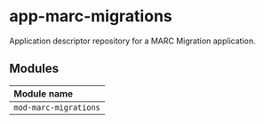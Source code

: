 # app-marc-migrations
Application descriptor repository for a MARC Migration application.

## Modules
| Module name              |
|:-------------------------|
| `mod-marc-migrations`    |
